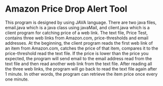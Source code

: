 Amazon Price Drop Alert Tool
===============================

This program is designed by using JAVA language. There are two java files, email.java which is a java class using javaMail, and client.java which is a client program for catching price of a web link. The text file, Price Test, contains three web links from Amazon.com, price-thresholds and email addresses. At the beginning, the client program reads the first web link of an item from Amazon.com, catches the price of that item, compares it to the price-threshold read the text file. If the price is lower than the price you expected, the program will send email to the email address read from the text file and then read another web link from the text file. After reading all the three web links, the program will go back to read the text file again after 1 minute. In other words, the program can retrieve the item price once every one minute.
